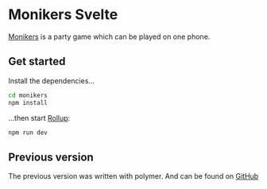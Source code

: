 # Monikers Svelte

[Monikers](http://www.monikersgame.com) is a party game which can be played on one phone.


## Get started

Install the dependencies...

```bash
cd monikers
npm install
```

...then start [Rollup](https://rollupjs.org):

```bash
npm run dev
```

## Previous version
The previous version was written with polymer. And can be found on [GitHub](https://github.com/yene/monikers)
